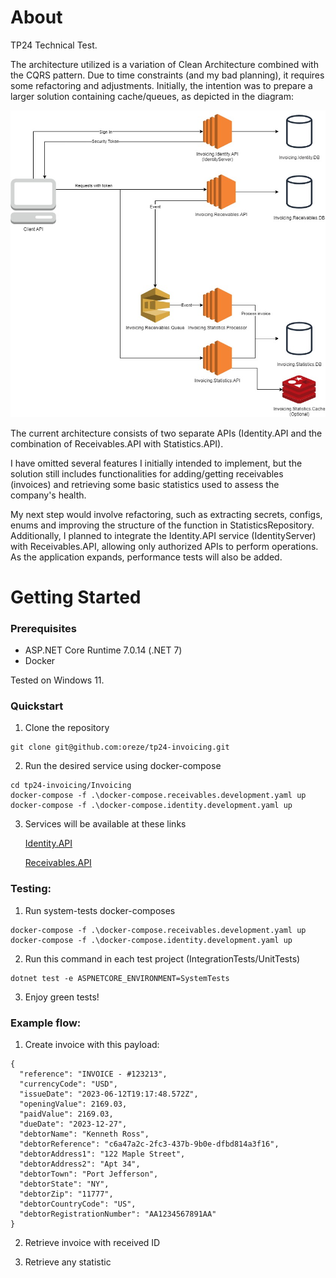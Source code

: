 # About

TP24 Technical Test.

The architecture utilized is a variation of Clean Architecture combined with the CQRS pattern. Due to time constraints (and my bad planning), it requires some refactoring and adjustments. Initially, the intention was to prepare a larger solution containing cache/queues, as depicted in the diagram:

![sd](./docs/diagram.jpg)

The current architecture consists of two separate APIs (Identity.API and the combination of Receivables.API with Statistics.API).

I have omitted several features I initially intended to implement, but the solution still includes functionalities for adding/getting receivables (invoices) and retrieving some basic statistics used to assess the company's health.

My next step would involve refactoring, such as extracting secrets, configs, enums and improving the structure of the function in StatisticsRepository. Additionally, I planned to integrate the Identity.API service (IdentityServer) with Receivables.API, allowing only authorized APIs to perform operations. As the application expands, performance tests will also be added.

# Getting Started

### Prerequisites

- ASP.NET Core Runtime 7.0.14 (.NET 7)
- Docker

Tested on Windows 11.

### Quickstart

1. Clone the repository

```
git clone git@github.com:oreze/tp24-invoicing.git
```

2. Run the desired service using docker-compose

```
cd tp24-invoicing/Invoicing
docker-compose -f .\docker-compose.receivables.development.yaml up
docker-compose -f .\docker-compose.identity.development.yaml up
```

3. Services will be available at these links

    [Identity.API](http://localhost:5001/.well-known/openid-configuration)

    [Receivables.API](http://localhost:5000/swagger/index.html)


### Testing:

1. Run system-tests docker-composes

```
docker-compose -f .\docker-compose.receivables.development.yaml up
docker-compose -f .\docker-compose.identity.development.yaml up
```

2. Run this command in each test project (IntegrationTests/UnitTests)

```
dotnet test -e ASPNETCORE_ENVIRONMENT=SystemTests
```

3. Enjoy green tests!

### Example flow:

1. Create invoice with this payload:

```
{
  "reference": "INVOICE - #123213",
  "currencyCode": "USD",
  "issueDate": "2023-06-12T19:17:48.572Z",
  "openingValue": 2169.03,
  "paidValue": 2169.03,
  "dueDate": "2023-12-27",
  "debtorName": "Kenneth Ross",
  "debtorReference": "c6a47a2c-2fc3-437b-9b0e-dfbd814a3f16",
  "debtorAddress1": "122 Maple Street",
  "debtorAddress2": "Apt 34",
  "debtorTown": "Port Jefferson",
  "debtorState": "NY",
  "debtorZip": "11777",
  "debtorCountryCode": "US",
  "debtorRegistrationNumber": "AA1234567891AA"
}
```

2. Retrieve invoice with received ID

3. Retrieve any statistic
